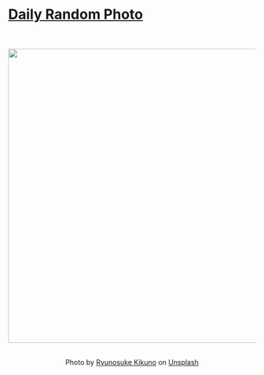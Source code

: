 # [Daily Random Photo](https://www.dailyrandomphoto.com/)

<div align="center">
  <br>
  <br>
  <a href="https://www.dailyrandomphoto.com/p/2025/2025-03-26/"><img src="https://images.unsplash.com/photo-1741091742846-99cca6f6437b?crop=entropy&cs=tinysrgb&fit=max&fm=jpg&ixid=M3w3NzUwOHwwfDF8cmFuZG9tfHx8fHx8fHx8MTc0Mjk0OTc3Nnw&ixlib=rb-4.0.3&q=80&w=1080" width="600px"></a>
  <br>
  <br>
  <p class="has-text-grey">Photo by <a href="https://unsplash.com/@ryunosuke_kikuno?utm_source=Daily%20Random%20Photo&amp;utm_medium=referral" target="_blank" rel="noopener noreferrer">Ryunosuke Kikuno</a> on <a href="https://unsplash.com/photos/cherry-blossoms-frame-a-ferris-wheel-under-a-blue-sky-djjfXzW8qiQ?utm_source=Daily%20Random%20Photo&amp;utm_medium=referral" target="_blank" rel="noopener noreferrer">Unsplash</a></p>
</div>
